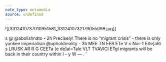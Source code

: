 ```yaml
---
note_type: metamedia
source: undefined
---
```

![[3312410737010951581_3312410732179055098.jpg]]

s @ @abolishnato - 2h Precisely! There is no “migrant crisis” - there is only yankee imperialism @upholdreality - 3h MEE TN  EER ETe V o Nor-1 EXe]aRi s LRUSK AR R G CEETa (e de]ai=Tale VLT TVAVICI ETgl migrants will be back in their country within I - y W — . ’